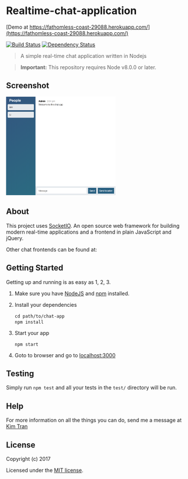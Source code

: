 # Realtime-chat-application

[Demo at https://fathomless-coast-29088.herokuapp.com/](https://fathomless-coast-29088.herokuapp.com/)

[![Build Status](https://img.shields.io/travis/feathersjs/feathers-chat/master.svg)](https://travis-ci.org/feathersjs/feathers-chat)
[![Dependency Status](https://img.shields.io/david/feathersjs/feathers-chat.svg)](https://david-dm.org/feathersjs/feathers-chat)

> A simple real-time chat application written in Nodejs

> **Important:** This repository requires Node v8.0.0 or later.

## Screenshot

<img src="./screenshot.png" style="width:300px"/>

## About

This project uses [SocketIO](https://socket.io/). An open source web framework for building modern real-time applications and a frontend in plain JavaScript and jQuery.

Other chat frontends can be found at:

## Getting Started

Getting up and running is as easy as 1, 2, 3.

1. Make sure you have [NodeJS](https://nodejs.org/) and [npm](https://www.npmjs.com/) installed.
2. Install your dependencies

   ```
   cd path/to/chat-app
   npm install
   ```

3. Start your app

   ```
   npm start
   ```

4. Goto to browser and go to [localhost:3000](http://localhost:3000)

## Testing

Simply run `npm test` and all your tests in the `test/` directory will be run.

## Help

For more information on all the things you can do, send me a message at [Kim Tran](http://kimhieutran.com)

## License

Copyright (c) 2017

Licensed under the [MIT license](LICENSE).
